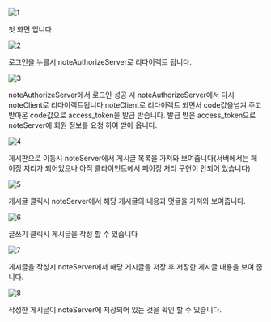![1](./image/1.PNG)

첫 화면 입니다 

![2](./image/2.PNG)

로그인을 누를시 noteAuthorizeServer로 리다이렉트 됩니다.

![3](./image/3.PNG)

noteAuthorizeServer에서 로그인 성공 시 noteAuthorizeServer에서 다시 noteClient로 리다이렉트됩니다
noteClient로 리다이렉트 되면서 code값을넘겨 주고 받아온 code값으로 access_token을 발급 받습니다.
발급 받은 access_token으로 noteServer에 회원 정보를 요청 하여 받아 옵니다.

![4](./image/4.PNG)

게시판으로 이동시 noteServer에서 게시글 목록을 가져와 보여줍니다(서버에서는 페이징 처리가 되어있으나 아직 클라이언트에서 페이징 처리 구현이 안되어 있습니다)

![5](./image/5.PNG)

게시글 클릭시 noteServer에서 해당 게시글의 내용과 댓글을 가져와 보여줍니다.

![6](./image/6.PNG)

글쓰기 클릭시 게시글을 작성 할 수 있습니다

![7](./image/7.PNG)

게시글을 작성시 noteServer에서 해당 게시글을 저장 후 저장한 게시글 내용을 보여 줍니다.

![8](./image/8.PNG)

작성한 게시글이 noteServer에 저장되어 있는 것을 확인 할 수 있습니다.
